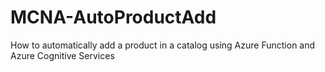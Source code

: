 # MCNA-AutoProductAdd
How to automatically add a product in a catalog using Azure Function and Azure Cognitive Services
